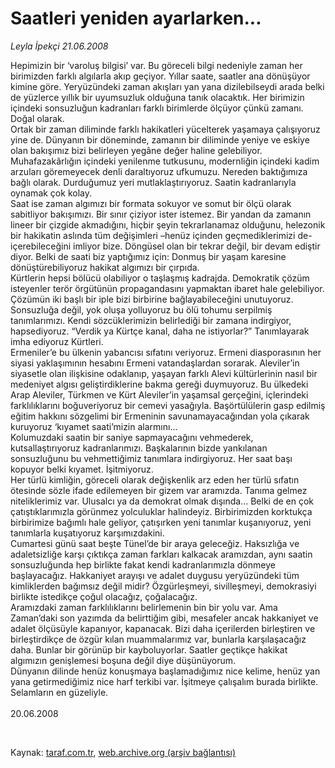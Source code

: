 # Saatleri yeniden ayarlarken...

*Leyla İpekçi 21.06.2008*

<div class="taraf_structure_2col_1zq">
<div class="margen_n">



 <p>Hepimizin bir ‘varoluş bilgisi’ var. Bu göreceli bilgi nedeniyle zaman her birimizden farklı algılarla akıp geçiyor. Yıllar saate, saatler ana dönüşüyor kimine göre. Yeryüzündeki zaman akışları yan yana dizilebilseydi arada belki de yüzlerce yıllık bir uyumsuzluk olduğuna tanık olacaktık. Her birimizin içindeki sonsuzluğun kadranları farklı birimlerde ölçüyor çünkü zamanı. Doğal olarak. <br/>
Ortak bir zaman diliminde farklı hakikatleri yücelterek yaşamaya çalışıyoruz yine de. Dünyanın bir döneminde, zamanın bir diliminde yeniye ve eskiye olan bakışımız bizi belirleyen yegâne değer haline gelebiliyor. Muhafazakârlığın içindeki yenilenme tutkusunu, modernliğin içindeki kadim arzuları göremeyecek denli daraltıyoruz ufkumuzu. Nereden baktığımıza bağlı olarak. Durduğumuz yeri mutlaklaştırıyoruz. Saatin kadranlarıyla oynamak çok kolay.<br/>
Saat ise zaman algımızı bir formata sokuyor ve somut bir ölçü olarak sabitliyor bakışımızı. Bir sınır çiziyor ister istemez. Bir yandan da zamanın lineer bir çizgide akmadığını, hiçbir şeyin tekrarlanamaz olduğunu, helezonik bir hakikatin aslında tüm değişimleri –henüz içinden geçmediklerimizi de- içerebileceğini imliyor bize. Döngüsel olan bir tekrar değil, bir devam ediştir diyor. Belki de saati biz yaptığımız için: Donmuş bir yaşam karesine dönüştürebiliyoruz hakikat algımızı bir çırpıda.<br/>
Kürtlerin hepsi bölücü olabiliyor o taşlaşmış kadrajda. Demokratik çözüm isteyenler terör örgütünün propagandasını yapmaktan ibaret hale gelebiliyor. Çözümün iki başlı bir iple bizi birbirine bağlayabileceğini unutuyoruz. Sonsuzluğa değil, yok oluşa yolluyoruz bu ölü tohumu serpilmiş tanımlarımızı. Kendi sözcüklerimizin belirlediği bir zamana indirgiyor, hapsediyoruz. “Verdik ya Kürtçe kanal, daha ne istiyorlar?” Tanımlayarak imha ediyoruz Kürtleri. <br/>
Ermeniler’e bu ülkenin yabancısı sıfatını veriyoruz. Ermeni diasporasının her siyasi yaklaşımının hesabını Ermeni vatandaşlardan sorarak. Aleviler’in siyasetle olan ilişkisine odaklanıp, yaşayan farklı Alevi kültürlerinin nasıl bir medeniyet algısı geliştirdiklerine bakma gereği duymuyoruz. Bu ülkedeki Arap Aleviler, Türkmen ve Kürt Aleviler’in yaşamsal gerçeğini, içlerindeki farklılıklarını boğuveriyoruz bir cemevi yasağıyla. Başörtülülerin gasp edilmiş eğitim hakkını sözgelimi bir Ermeninin savunamayacağından yola çıkarak kuruyoruz ‘kıyamet saati’mizin alarmını...<br/>
Kolumuzdaki saatin bir saniye sapmayacağını vehmederek, kutsallaştırıyoruz kadranlarımızı. Başkalarının bizde yankılanan sonsuzluğunu bu vehmettiğimiz tanımlara indirgiyoruz. Her saat başı kopuyor belki kıyamet. İşitmiyoruz.<br/>
Her türlü kimliğin, göreceli olarak değişkenlik arz eden her türlü sıfatın ötesinde sözle ifade edilemeyen bir gizem var aramızda. Tanıma gelmez niteliklerimiz var. Ulusalcı ya da demokrat olmak dışında... Belki de en çok çatıştıklarımızla görünmez yolculuklar halindeyiz. Birbirimizden korktukça birbirimize bağımlı hale geliyor, çatışırken yeni tanımlar kuşanıyoruz, yeni tanımlarla kuşatıyoruz karşımızdakini. <br/>
Cumartesi günü saat beşte Tünel’de bir araya geleceğiz. Haksızlığa ve adaletsizliğe karşı çıktıkça zaman farkları kalkacak aramızdan, aynı saatin sonsuzluğunda hep birlikte fakat kendi kadranlarımızla dönmeye başlayacağız. Hakkaniyet arayışı ve adalet duygusu yeryüzündeki tüm kimliklerden bağımsız değil midir? Özgürleşmeyi, sivilleşmeyi, demokrasiyi birlikte istedikçe çoğul olacağız, çoğalacağız. <br/>
Aramızdaki zaman farklılıklarını belirlemenin bin bir yolu var. Ama Zaman’daki son yazımda da belirttiğim gibi, mesafeler ancak hakkaniyet ve adalet ölçüsüyle kapanıyor, kapanacak. Bizi daha içerilerden birleştiren ve birleştirdikçe de özgür kılan muammalarımız var, bunlarla karşılaşacağız daha. Bunlar bir görünüp bir kayboluyorlar. Saatler geçtikçe hakikat algımızın genişlemesi boşuna değil diye düşünüyorum. <br/>
Dünyanın dilinde henüz konuşmaya başlamadığımız nice kelime, henüz yan yana getirmediğimiz nice harf terkibi var. İşitmeye çalışalım burada birlikte. Selamların en güzeliyle.<br/>
<br/>
20.06.2008</p>

<br/>


<div id="taraf_not">
</div>

</div>


</div>

Kaynak: [taraf.com.tr](http://taraf.com.tr:80/makale/980.htm), [web.archive.org (arşiv bağlantısı)](http://web.archive.org/web/20090218150313/http://taraf.com.tr:80/makale/980.htm)
